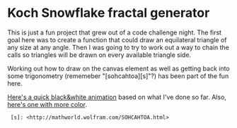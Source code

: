 # Koch Snowflake fractal generator

This is just a fun project that grew out of a code challenge night.  The first goal here was to create a function that could draw an equilateral triangle of any size at any angle.  Then I was going to try to work out a way to chain the calls so triangles will be drawn on every available triangle side.

Working out how to draw on the canvas element as well as getting back into some trigonometry (rememeber "[sohcahtoa][s]"?) has been part of the fun here.

[Here's a quick black&white animation][jkio1] based on what I've done so far. Also, [here's one with more color][jkio2].


	 [s]: <http://mathworld.wolfram.com/SOHCAHTOA.html>
   [jkio1]: <http://joelkraft.github.io/fractals/bw/>
   [jkio2]: <http://joelkraft.github.io/fractals/color/>

  
